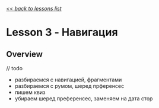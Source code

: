 [*<< back to lessons list*](../readme.md)

# Lesson 3 - Навигация
## Overview
// todo 
- разбираемся с навигацией, фрагментами
- разбираемся с румом, шеред прференсес
- пишем квиз 
- убираем шеред преференсес, заменяем на дата стор